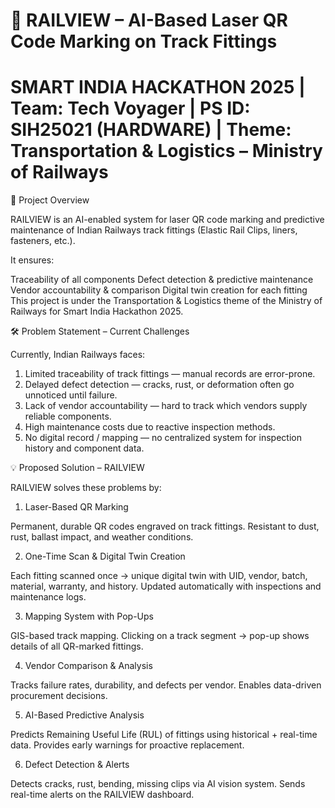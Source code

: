 # 🚆 RAILVIEW – AI-Based Laser QR Code Marking on Track Fittings
# SMART INDIA HACKATHON 2025 | Team: Tech Voyager | PS ID: SIH25021 (HARDWARE) | Theme: Transportation & Logistics – Ministry of Railways

📌 Project Overview

RAILVIEW is an AI-enabled system for laser QR code marking and predictive maintenance of Indian Railways track fittings (Elastic Rail Clips, liners, fasteners, etc.).

It ensures:

Traceability of all components
Defect detection & predictive maintenance
Vendor accountability & comparison
Digital twin creation for each fitting
This project is under the Transportation & Logistics theme of the Ministry of Railways for Smart India Hackathon 2025.

🛠️ Problem Statement – Current Challenges

Currently, Indian Railways faces:

1. Limited traceability of track fittings — manual records are error-prone.
2. Delayed defect detection — cracks, rust, or deformation often go unnoticed until failure.
3. Lack of vendor accountability — hard to track which vendors supply reliable components.
4. High maintenance costs due to reactive inspection methods.
5. No digital record / mapping — no centralized system for inspection history and component data.

💡 Proposed Solution – RAILVIEW

RAILVIEW solves these problems by:

1. Laser-Based QR Marking
   
Permanent, durable QR codes engraved on track fittings.
Resistant to dust, rust, ballast impact, and weather conditions.

2. One-Time Scan & Digital Twin Creation
 
Each fitting scanned once → unique digital twin with UID, vendor, batch, material, warranty, and history.
Updated automatically with inspections and maintenance logs.

3. Mapping System with Pop-Ups
 
GIS-based track mapping.
Clicking on a track segment → pop-up shows details of all QR-marked fittings.

4. Vendor Comparison & Analysis
 
Tracks failure rates, durability, and defects per vendor.
Enables data-driven procurement decisions.

5. AI-Based Predictive Analysis
 
Predicts Remaining Useful Life (RUL) of fittings using historical + real-time data.
Provides early warnings for proactive replacement.

6. Defect Detection & Alerts
 
Detects cracks, rust, bending, missing clips via AI vision system.
Sends real-time alerts on the RAILVIEW dashboard.
